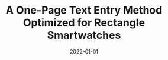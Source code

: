 ---
title: "A One-Page Text Entry Method Optimized for Rectangle Smartwatches"
collection: publications
permalink: /publication/2022-01-01-A-One-Page-Text-Entry-Method-Optimized-for-Rectangle-Smartwatches
date: 2022-01-01
venue: 'IEEE Trans. Mob. Comput.'
paperurl: 'https://doi.org/10.1109/TMC.2021.3057226'
citation: ' Rhongho Jang,  Changhun Jung,  David Mohaisen,  KyungHee Lee,  DaeHun Nyang, &quot;A One-Page Text Entry Method Optimized for Rectangle Smartwatches.&quot; IEEE Trans. Mob. Comput., 2022.'
---